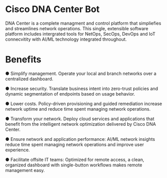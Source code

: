 # Cisco DNA Center Bot

DNA Center is a complete managment and control platform that simpliefies and streamlines network operations. This single, extensible software platform includes intergrated tools for NetOps, SecOps, DevOps and IoT connecvitity with AI/ML technology integrated throughout. 

# Benefits

●      Simplify management. Operate your local and branch networks over a centralized dashboard.

●      Increase security. Translate business intent into zero-trust policies and dynamic segmentation of endpoints based on usage behavior.

●      Lower costs. Policy-driven provisioning and guided remediation increase network uptime and reduce time spent managing network operations.

●      Transform your network. Deploy cloud services and applications that benefit from the intelligent network optimization delivered by Cisco DNA Center.

●      Ensure network and application performance: AI/ML network insights reduce time spent managing network operations and improve user experience.

●      Facilitate offsite IT teams: Optimized for remote access, a clean, organized dashboard with single-button workflows makes remote management easy.
